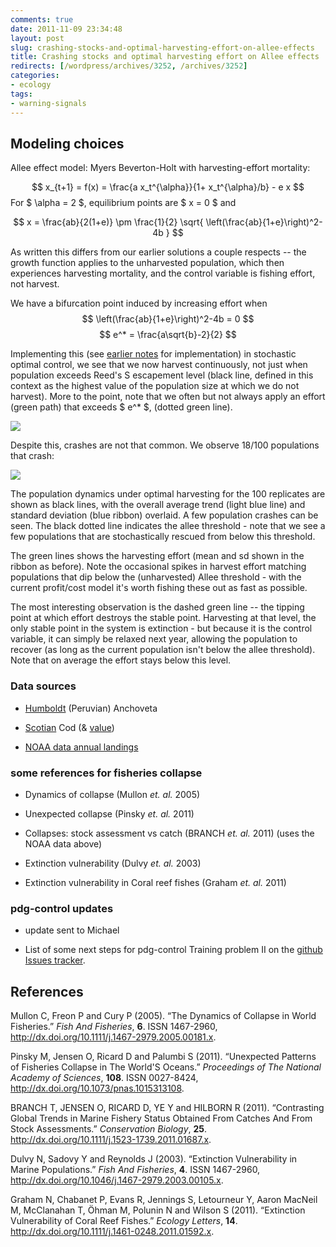 ```yaml
---
comments: true
date: 2011-11-09 23:34:48
layout: post
slug: crashing-stocks-and-optimal-harvesting-effort-on-allee-effects
title: Crashing stocks and optimal harvesting effort on Allee effects
redirects: [/wordpress/archives/3252, /archives/3252]
categories:
- ecology
tags:
- warning-signals
---
```


## Modeling choices


Allee effect model: Myers Beverton-Holt with harvesting-effort mortality:

$$ x_{t+1} = f(x) = \frac{a x_t^{\alpha}}{1+ x_t^{\alpha}/b} - e x $$
For $ \alpha = 2 $, equilibrium points are $ x = 0 $ and

$$ x = \frac{ab}{2(1+e)} \pm \frac{1}{2} \sqrt{ \left(\frac{ab}{1+e}\right)^2-4b } $$

As written this differs from our earlier solutions a couple respects -- the growth function applies to the unharvested population, which then experiences harvesting mortality, and the control variable is fishing effort, not harvest.  

We have a bifurcation point induced by increasing effort when
$$  \left(\frac{ab}{1+e}\right)^2-4b  = 0 $$
$$  e^* = \frac{a\sqrt{b}-2}{2}   $$


Implementing this (see [earlier notes](http://www.carlboettiger.info/archives/3176) for implementation) in stochastic optimal control, we see that we now harvest continuously, not just when population exceeds Reed's S escapement level (black line, defined in this context as the highest value of the population size at which we do not harvest).  More to the point, note that we often but not always apply an effort (green path) that exceeds $ e^* $, (dotted green line). 

![]( http://farm7.staticflickr.com/6060/6329889835_0e813113d7_o.png )


Despite this, crashes are not that common.  We observe 18/100 populations that crash:

![]( http://farm7.staticflickr.com/6050/6331684019_8ec10867dc_o.png )



The population dynamics under optimal harvesting for the 100 replicates are shown as black lines, with the overall average trend (light blue line) and standard deviation (blue ribbon) overlaid.  A few population crashes can be seen. The black dotted line indicates the allee threshold - note that we see a few populations that are stochastically rescued from below this threshold.  

The green lines shows the harvesting effort (mean and sd shown in the ribbon as before).  Note the occasional spikes in harvest effort matching populations that dip below the (unharvested) Allee threshold - with the current profit/cost model it's worth fishing these out as fast as possible.  

The most interesting observation is the dashed green line -- the tipping point at which effort destroys the stable point.  Harvesting at that level, the only stable point in the system is extinction - but because it is the control variable, it can simply be relaxed next year, allowing the population to recover (as long as the current population isn't below the allee threshold).  Note that on average the effort stays below this level. 





### Data sources





	
  * [Humboldt](http://seaaroundus.org/lme/13/1.aspx) (Peruvian) Anchoveta

	
  * [Scotian](http://seaaroundus.org/lme/9/1.aspx) Cod (& [value](http://seaaroundus.org/lme/9/11.aspx))

	
  * [NOAA data annual landings](http://www.st.nmfs.noaa.gov/st1/commercial/landings/annual_landings.html)




### some references for fisheries collapse





	
  * Dynamics of collapse (Mullon _et. al._ 2005)

	
  * Unexpected collapse (Pinsky _et. al._ 2011)

	
  * Collapses: stock assessment vs catch (BRANCH _et. al._ 2011) (uses the NOAA data above)

	
  * Extinction vulnerability (Dulvy _et. al._ 2003)

	
  * Extinction vulnerability in Coral reef fishes (Graham _et. al._ 2011)






### pdg-control updates





	
  * update sent to Michael

	
  * List of some next steps for pdg-control Training problem II on the [github Issues tracker](https://github.com/cboettig/pdg_control/issues?sort=created&direction=desc&state=open).


## References

<p>Mullon C, Freon P and Cury P (2005).
&ldquo;The Dynamics of Collapse in World Fisheries.&rdquo;
<EM>Fish And Fisheries</EM>, <B>6</B>.
ISSN 1467-2960, <a href="http://dx.doi.org/10.1111/j.1467-2979.2005.00181.x">http://dx.doi.org/10.1111/j.1467-2979.2005.00181.x</a>.
<p>Pinsky M, Jensen O, Ricard D and Palumbi S (2011).
&ldquo;Unexpected Patterns of Fisheries Collapse in The World'S Oceans.&rdquo;
<EM>Proceedings of The National Academy of Sciences</EM>, <B>108</B>.
ISSN 0027-8424, <a href="http://dx.doi.org/10.1073/pnas.1015313108">http://dx.doi.org/10.1073/pnas.1015313108</a>.
<p>BRANCH T, JENSEN O, RICARD D, YE Y and HILBORN R (2011).
&ldquo;Contrasting Global Trends in Marine Fishery Status Obtained From Catches And From Stock Assessments.&rdquo;
<EM>Conservation Biology</EM>, <B>25</B>.
<a href="http://dx.doi.org/10.1111/j.1523-1739.2011.01687.x">http://dx.doi.org/10.1111/j.1523-1739.2011.01687.x</a>.
<p>Dulvy N, Sadovy Y and Reynolds J (2003).
&ldquo;Extinction Vulnerability in Marine Populations.&rdquo;
<EM>Fish And Fisheries</EM>, <B>4</B>.
ISSN 1467-2960, <a href="http://dx.doi.org/10.1046/j.1467-2979.2003.00105.x">http://dx.doi.org/10.1046/j.1467-2979.2003.00105.x</a>.
<p>Graham N, Chabanet P, Evans R, Jennings S, Letourneur Y, Aaron MacNeil M, McClanahan T, Öhman M, Polunin N and Wilson S (2011).
&ldquo;Extinction Vulnerability of Coral Reef Fishes.&rdquo;
<EM>Ecology Letters</EM>, <B>14</B>.
<a href="http://dx.doi.org/10.1111/j.1461-0248.2011.01592.x">http://dx.doi.org/10.1111/j.1461-0248.2011.01592.x</a>.
